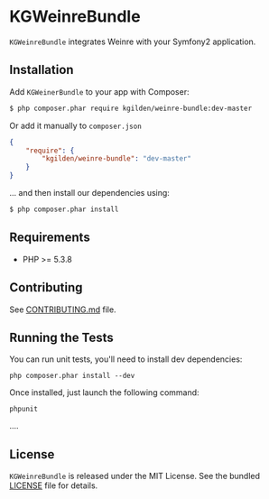 KGWeinreBundle
==============

`KGWeinreBundle` integrates Weinre with your Symfony2 application.

## Installation

Add `KGWeinerBundle` to your app with Composer:

```bash
$ php composer.phar require kgilden/weinre-bundle:dev-master
```

Or add it manually to `composer.json`

```json
{
    "require": {
        "kgilden/weinre-bundle": "dev-master"
    }
}
```

... and then install our dependencies using:
```bash
$ php composer.phar install
```
## Requirements

* PHP >= 5.3.8

## Contributing

See [CONTRIBUTING.md](CONTRIBUTING.md) file.

## Running the Tests

You can run unit tests, you'll need to install dev dependencies:

```
php composer.phar install --dev
```

Once installed, just launch the following command:

```
phpunit
```

....

## License

`KGWeinreBundle` is released under the MIT License.
See the bundled [LICENSE](LICENSE) file for details.
